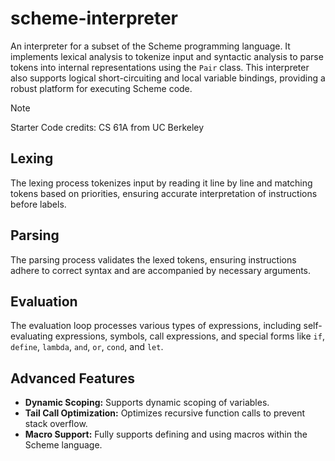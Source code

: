 # scheme-interpreter

An interpreter for a subset of the Scheme programming language. It implements lexical analysis to tokenize input and syntactic analysis to parse tokens into internal representations using the `Pair` class. This interpreter also supports logical short-circuiting and local variable bindings, providing a robust platform for executing Scheme code.

> [!NOTE]
> Starter Code credits: CS 61A from UC Berkeley

## Lexing
The lexing process tokenizes input by reading it line by line and matching tokens based on priorities, ensuring accurate interpretation of instructions before labels.

## Parsing
The parsing process validates the lexed tokens, ensuring instructions adhere to correct syntax and are accompanied by necessary arguments.

## Evaluation
The evaluation loop processes various types of expressions, including self-evaluating expressions, symbols, call expressions, and special forms like `if`, `define`, `lambda`, `and`, `or`, `cond`, and `let`.

## Advanced Features
- **Dynamic Scoping:** Supports dynamic scoping of variables.
- **Tail Call Optimization:** Optimizes recursive function calls to prevent stack overflow.
- **Macro Support:** Fully supports defining and using macros within the Scheme language.
